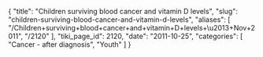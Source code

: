 {
  "title": "Children surviving blood cancer and vitamin D levels",
  "slug": "children-surviving-blood-cancer-and-vitamin-d-levels",
  "aliases": [
    "/Children+surviving+blood+cancer+and+vitamin+D+levels+\u2013+Nov+2011",
    "/2120"
  ],
  "tiki_page_id": 2120,
  "date": "2011-10-25",
  "categories": [
    "Cancer - after diagnosis",
    "Youth"
  ]
}

